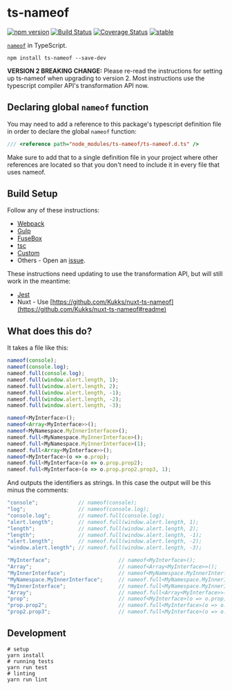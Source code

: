 ﻿ts-nameof
==========

[![npm version](https://badge.fury.io/js/ts-nameof.svg)](https://badge.fury.io/js/ts-nameof)
[![Build Status](https://travis-ci.org/dsherret/ts-nameof.svg)](https://travis-ci.org/dsherret/ts-nameof)
[![Coverage Status](https://coveralls.io/repos/dsherret/ts-nameof/badge.svg?branch=master&service=github)](https://coveralls.io/github/dsherret/ts-nameof?branch=master)
[![stable](http://badges.github.io/stability-badges/dist/stable.svg)](http://github.com/badges/stability-badges)

[`nameof`](https://msdn.microsoft.com/en-us/library/dn986596.aspx) in TypeScript.

```
npm install ts-nameof --save-dev
```

**VERSION 2 BREAKING CHANGE:** Please re-read the instructions for setting up ts-nameof when upgrading to version 2. Most instructions use the typescript compiler API's transformation API now.

## Declaring global `nameof` function

You may need to add a reference to this package's typescript definition file in order to declare the global `nameof` function:

```typescript
/// <reference path="node_modules/ts-nameof/ts-nameof.d.ts" />
```

Make sure to add that to a single definition file in your project where other references are located so that you don't need to include it in every file that uses nameof.

## Build Setup

Follow any of these instructions:

* [Webpack](setup/webpack.md)
* [Gulp](setup/gulp.md)
* [FuseBox](setup/fusebox.md)
* [tsc](setup/tsc.md)
* [Custom](setup/custom.md)
* Others - Open an [issue](https://github.com/dsherret/ts-nameof/issues).

These instructions need updating to use the transformation API, but will still work in the meantime:

* [Jest](setup/jest.md)
* Nuxt - Use [https://github.com/Kukks/nuxt-ts-nameof](https://github.com/Kukks/nuxt-ts-nameof#readme)

## What does this do?

It takes a file like this:

```typescript
nameof(console);
nameof(console.log);
nameof.full(console.log);
nameof.full(window.alert.length, 1);
nameof.full(window.alert.length, 2);
nameof.full(window.alert.length, -1);
nameof.full(window.alert.length, -2);
nameof.full(window.alert.length, -3);

nameof<MyInterface>();
nameof<Array<MyInterface>>();
nameof<MyNamespace.MyInnerInterface>();
nameof.full<MyNamespace.MyInnerInterface>();
nameof.full<MyNamespace.MyInnerInterface>(1);
nameof.full<Array<MyInterface>>();
nameof<MyInterface>(o => o.prop);
nameof.full<MyInterface>(o => o.prop.prop2);
nameof.full<MyInterface>(o => o.prop.prop2.prop3, 1);
```

And outputs the identifiers as strings. In this case the output will be this minus the comments:

```typescript
"console";             // nameof(console);
"log";                 // nameof(console.log);
"console.log";         // nameof.full(console.log);
"alert.length";        // nameof.full(window.alert.length, 1);
"length";              // nameof.full(window.alert.length, 2);
"length";              // nameof.full(window.alert.length, -1);
"alert.length";        // nameof.full(window.alert.length, -2);
"window.alert.length"; // nameof.full(window.alert.length, -3);

"MyInterface";                      // nameof<MyInterface>();
"Array";                            // nameof<Array<MyInterface>>();
"MyInnerInterface";                 // nameof<MyNamespace.MyInnerInterface>();
"MyNamespace.MyInnerInterface";     // nameof.full<MyNamespace.MyInnerInterface>();
"MyInnerInterface";                 // nameof.full<MyNamespace.MyInnerInterface>(1);
"Array";                            // nameof.full<Array<MyInterface>>();
"prop";                             // nameof<MyInterface>(o => o.prop);
"prop.prop2";                       // nameof.full<MyInterface>(o => o.prop.prop2);
"prop2.prop3";                      // nameof.full<MyInterface>(o => o.prop.prop2.prop3, 1);
```

## Development

```
# setup
yarn install
# running tests
yarn run test
# linting
yarn run lint
```